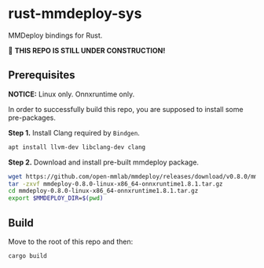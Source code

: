 # rust-mmdeploy-sys

MMDeploy bindings for Rust.

:construction: **THIS REPO IS STILL UNDER CONSTRUCTION!**

## Prerequisites

**NOTICE:** Linux only. Onnxruntime only.

In order to successfully build this repo, you are supposed to install some pre-packages.

**Step 1.** Install Clang required by `Bindgen`.

```bash
apt install llvm-dev libclang-dev clang
```

**Step 2.** Download and install pre-built mmdeploy package.

```bash
wget https://github.com/open-mmlab/mmdeploy/releases/download/v0.8.0/mmdeploy-0.8.0-linux-x86_64-onnxruntime1.8.1.tar.gz
tar -zxvf mmdeploy-0.8.0-linux-x86_64-onnxruntime1.8.1.tar.gz
cd mmdeploy-0.8.0-linux-x86_64-onnxruntime1.8.1.tar.gz
export $MMDEPLOY_DIR=$(pwd)
```

## Build

Move to the root of this repo and then:

```bash
cargo build
```

